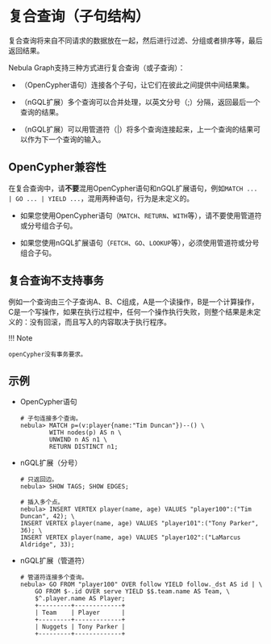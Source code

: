 # 复合查询（子句结构）

复合查询将来自不同请求的数据放在一起，然后进行过滤、分组或者排序等，最后返回结果。

Nebula Graph支持三种方式进行复合查询（或子查询）：

- （OpenCypher语句）连接各个子句，让它们在彼此之间提供中间结果集。

- （nGQL扩展）多个查询可以合并处理，以英文分号（;）分隔，返回最后一个查询的结果。

- （nGQL扩展）可以用管道符（|）将多个查询连接起来，上一个查询的结果可以作为下一个查询的输入。

## OpenCypher兼容性

在复合查询中，请**不要**混用OpenCypher语句和nGQL扩展语句，例如`MATCH ... | GO ... | YIELD ...`，混用两种语句，行为是未定义的。

- 如果您使用OpenCypher语句（`MATCH`、`RETURN`、`WITH`等），请不要使用管道符或分号组合子句。

- 如果您使用nGQL扩展语句（`FETCH`、`GO`、`LOOKUP`等），必须使用管道符或分号组合子句。

## 复合查询不支持事务

例如一个查询由三个子查询A、B、C组成，A是一个读操作，B是一个计算操作，C是一个写操作，如果在执行过程中，任何一个操作执行失败，则整个结果是未定义的：没有回滚，而且写入的内容取决于执行程序。

!!! Note

    openCypher没有事务要求。

## 示例

- OpenCypher语句

    ```ngql
    # 子句连接多个查询。
    nebula> MATCH p=(v:player{name:"Tim Duncan"})--() \
            WITH nodes(p) AS n \
            UNWIND n AS n1 \
            RETURN DISTINCT n1;
    ```

- nGQL扩展（分号）

    ```ngql
    # 只返回边。
    nebula> SHOW TAGS; SHOW EDGES;

    # 插入多个点。
    nebula> INSERT VERTEX player(name, age) VALUES "player100":("Tim Duncan", 42); \
    INSERT VERTEX player(name, age) VALUES "player101":("Tony Parker", 36); \
    INSERT VERTEX player(name, age) VALUES "player102":("LaMarcus Aldridge", 33);
    ```

- nGQL扩展（管道符）

    ```ngql
    # 管道符连接多个查询。
    nebula> GO FROM "player100" OVER follow YIELD follow._dst AS id | \
        GO FROM $-.id OVER serve YIELD $$.team.name AS Team, \
        $^.player.name AS Player;
        +---------+-------------+
        | Team    | Player      |
        +---------+-------------+
        | Nuggets | Tony Parker |
        +---------+-------------+
    ```